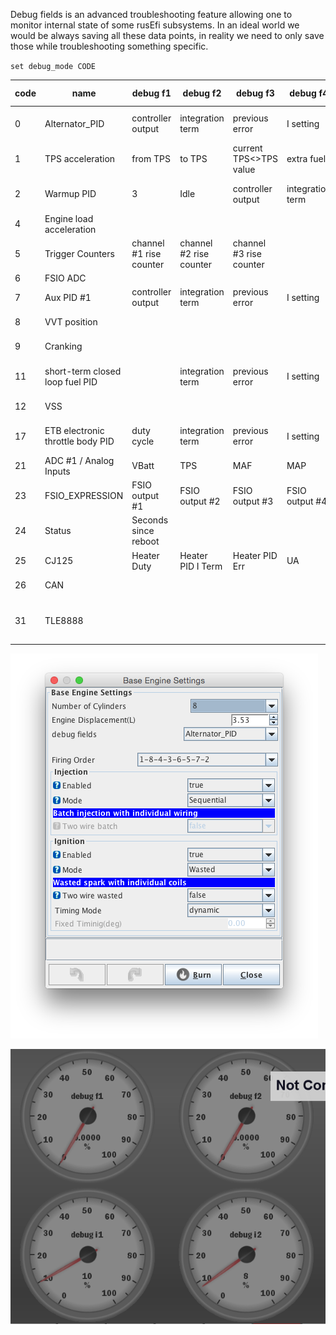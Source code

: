 Debug fields is an advanced troubleshooting feature allowing one to monitor internal state of some rusEfi subsystems. In an ideal world we would be always saving all these data points, in reality we need to only save those while troubleshooting something specific.

`set debug_mode CODE`


| code | name | debug f1 | debug f2 | debug f3 | debug f4 | debug f5 | debug f6 | debug f7 | debug i1 | debug i2 | debug i3 | debug i4 | debug i5
|-|-|-|-|-|-|-|-|-|-|-|-|-|-|
| 0 | Alternator_PID | controller output | integration term | previous error | I setting | D setting | dTerm | maxValue | P setting | offset | settings change counter
| 1 | TPS acceleration | from TPS | to TPS | current TPS<>TPS value | extra fuel
| 2 | Warmup PID | 3 | Idle | controller output | integration term | previous error | I setting | D setting | dTerm | maxValue | P setting | offset | settings change counter
| 4 | Engine load acceleration
| 5 | Trigger Counters | channel #1 rise counter | channel #2 rise counter | channel #3 rise counter | | | | | channel #1 fall counter | channel #2 fall counter | channel #3 fall counter
| 6 | FSIO ADC
| 7 | Aux PID #1 | controller output | integration term | previous error | I setting | D setting | dTerm
| 8 | VVT position | | | | | | | | VVT event counter
| 9 | Cranking | | | | | | | | cycles from start counter
| 11 | short-term closed loop fuel PID | | integration term | previous error | I setting | D setting | dTerm | maxValue | P setting | offset | settings change counter
| 12 | VSS | | | | | | | | vss event counter
| 17 | ETB electronic throttle body PID | duty cycle | integration term | previous error | I setting | D setting | dTerm | maxValue | P setting | offset | settings change counter
| 21 | ADC #1 / Analog Inputs | VBatt | TPS | MAF | MAP | CLT | IAT | EGO
| 23 | FSIO_EXPRESSION | FSIO output #1 | FSIO output #2 | FSIO output #3 | FSIO output #4 | FSIO output #5 | FSIO output #6 
| 24 | Status | Seconds since reboot | | | | | | | VCS_VERSION
| 25 | CJ125 | Heater Duty | Heater PID I Term | Heater PID Err | UA | UR | Calibr.UA | Calibr.UR | State | Diag.reg
| 26 | CAN | | | | | | | | read counter | write OK | write NOT ok
| 31 | TLE8888 | | | | | | | | SPI counter | latest transmit | latest recieved | init count (should be 2) | i5

![Base Engine Settings](Images/1-Base_Engine_Settings.png)

![Debug Gauges](Images/debug_gauges.png)
